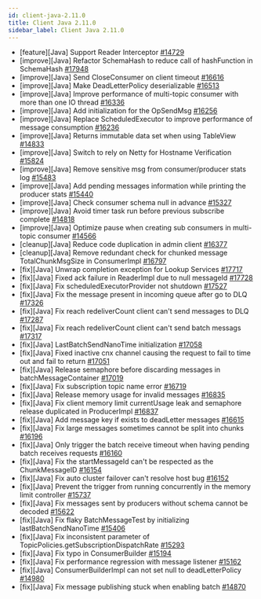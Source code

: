 ```yaml
---
id: client-java-2.11.0
title: Client Java 2.11.0 
sidebar_label: Client Java 2.11.0 
---
```


- [feature][Java] Support Reader Interceptor [#14729](https://github.com/apache/pulsar/pull/14729)
- [improve][Java] Refactor SchemaHash to reduce call of hashFunction in SchemaHash [#17948](https://github.com/apache/pulsar/pull/17948)
- [improve][Java] Send CloseConsumer on client timeout [#16616](https://github.com/apache/pulsar/pull/16616)
- [improve][Java] Make DeadLetterPolicy deserializable [#16513](https://github.com/apache/pulsar/pull/16513)
- [improve][Java] Improve performance of multi-topic consumer with more than one IO thread [#16336](https://github.com/apache/pulsar/pull/16336)
- [improve][Java] Add initialization for the OpSendMsg [#16256](https://github.com/apache/pulsar/pull/16256)
- [improve][Java] Replace ScheduledExecutor to improve performance of message consumption [#16236](https://github.com/apache/pulsar/pull/16236)
- [improve][Java] Returns immutable data set when using TableView [#14833](https://github.com/apache/pulsar/pull/14833)
- [improve][Java] Switch to rely on Netty for Hostname Verification [#15824](https://github.com/apache/pulsar/pull/15824)
- [improve][Java] Remove sensitive msg from consumer/producer stats log [#15483](https://github.com/apache/pulsar/pull/15483)
- [improve][Java] Add pending messages information while printing the producer stats [#15440](https://github.com/apache/pulsar/pull/15440)
- [improve][Java] Check consumer schema null in advance [#15327](https://github.com/apache/pulsar/pull/15327)
- [improve][Java] Avoid timer task run before previous subscribe complete [#14818](https://github.com/apache/pulsar/pull/14818)
- [improve][Java] Optimize pause when creating sub consumers in multi-topic consumer [#14566](https://github.com/apache/pulsar/pull/14566)
- [cleanup][Java] Reduce code duplication in admin client [#16377](https://github.com/apache/pulsar/pull/16377)
- [cleanup][Java] Remove redundant check for chunked message TotalChunkMsgSize in ConsumerImpl [#16797](https://github.com/apache/pulsar/pull/16797)
- [fix][Java] Unwrap completion exception for Lookup Services [#17717](https://github.com/apache/pulsar/pull/17717)
- [fix][Java] Fixed ack failure in ReaderImpl due to null messageId [#17728](https://github.com/apache/pulsar/pull/17728)
- [fix][Java] Fix scheduledExecutorProvider not shutdown [#17527](https://github.com/apache/pulsar/pull/17527)
- [fix][Java] Fix the message present in incoming queue after go to DLQ [#17326](https://github.com/apache/pulsar/pull/17326)
- [fix][Java] Fix reach redeliverCount client can't send messages to DLQ [#17287](https://github.com/apache/pulsar/pull/17287)
- [fix][Java] Fix reach redeliverCount client can't send batch messags [#17317](https://github.com/apache/pulsar/pull/17317)
- [fix][Java] LastBatchSendNanoTime initialization [#17058](https://github.com/apache/pulsar/pull/17058)
- [fix][Java] Fixed inactive cnx channel causing the request to fail to time out and fail to return [#17051](https://github.com/apache/pulsar/pull/17051)
- [fix][Java] Release semaphore before discarding messages in batchMessageContainer [#17019](https://github.com/apache/pulsar/pull/17019)
- [fix][Java] Fix subscription topic name error [#16719](https://github.com/apache/pulsar/pull/16719)
- [fix][Java] Release memory usage for invalid messages [#16835](https://github.com/apache/pulsar/pull/16835)
- [fix][Java] Fix client memory limit currentUsage leak and semaphore release duplicated in ProducerImpl [#16837](https://github.com/apache/pulsar/pull/16837)
- [fix][Java] Add message key if exists to deadLetter messages [#16615](https://github.com/apache/pulsar/pull/16615)
- [fix][Java] Fix large messages sometimes cannot be split into chunks [#16196](https://github.com/apache/pulsar/pull/16196)
- [fix][Java] Only trigger the batch receive timeout when having pending batch receives requests [#16160](https://github.com/apache/pulsar/pull/16160)
- [fix][Java] Fix the startMessageId can't be respected as the ChunkMessageID [#16154](https://github.com/apache/pulsar/pull/16154)
- [fix][Java] Fix auto cluster failover can't resolve host bug [#16152](https://github.com/apache/pulsar/pull/16152)
- [fix][Java] Prevent the trigger from running concurrently in the memory limit controller [#15737](https://github.com/apache/pulsar/pull/15737)
- [fix][Java] Fix messages sent by producers without schema cannot be decoded [#15622](https://github.com/apache/pulsar/pull/15622)
- [fix][Java] Fix flaky BatchMessageTest by initializing lastBatchSendNanoTime [#15406](https://github.com/apache/pulsar/pull/15406)
- [fix][Java] Fix inconsistent parameter of TopicPolicies.getSubscriptionDispatchRate [#15293](https://github.com/apache/pulsar/pull/15293)
- [fix][Java] Fix typo in ConsumerBuilder [#15194](https://github.com/apache/pulsar/pull/15194)
- [fix][Java] Fix performance regression with message listener [#15162](https://github.com/apache/pulsar/pull/15162)
- [fix][Java] ConsumerBuilderImpl can not set null to deadLetterPolicy [#14980](https://github.com/apache/pulsar/pull/14980)
- [fix][Java] Fix message publishing stuck when enabling batch [#14870](https://github.com/apache/pulsar/pull/14870)
